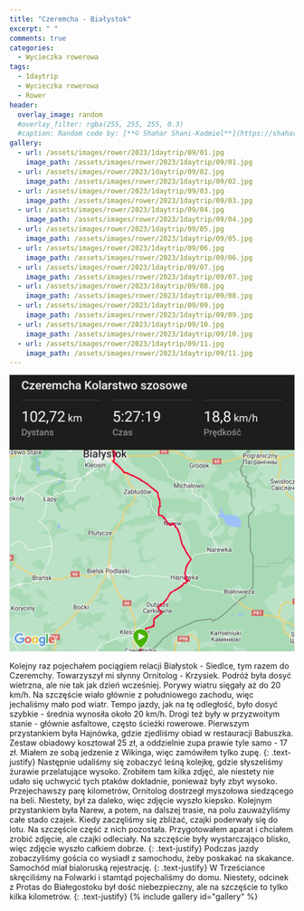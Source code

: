 ```yaml
---
title: "Czeremcha - Białystok"
excerpt: " "
comments: true
categories:
  - Wycieczka rowerowa
tags:
  - 1daytrip
  - Wycieczka rowerowa
  - Rower
header:
  overlay_image: random
  #overlay_filter: rgba(255, 255, 255, 0.3)
  #caption: Random code by: [**© Shahar Shani-Kadmiel**](https://shaharkadmiel.github.io)"
gallery:
  - url: /assets/images/rower/2023/1daytrip/09/01.jpg
    image_path: /assets/images/rower/2023/1daytrip/09/01.jpg
  - url: /assets/images/rower/2023/1daytrip/09/02.jpg
    image_path: /assets/images/rower/2023/1daytrip/09/02.jpg
  - url: /assets/images/rower/2023/1daytrip/09/03.jpg
    image_path: /assets/images/rower/2023/1daytrip/09/03.jpg
  - url: /assets/images/rower/2023/1daytrip/09/04.jpg
    image_path: /assets/images/rower/2023/1daytrip/09/04.jpg
  - url: /assets/images/rower/2023/1daytrip/09/05.jpg
    image_path: /assets/images/rower/2023/1daytrip/09/05.jpg
  - url: /assets/images/rower/2023/1daytrip/09/06.jpg
    image_path: /assets/images/rower/2023/1daytrip/09/06.jpg
  - url: /assets/images/rower/2023/1daytrip/09/07.jpg
    image_path: /assets/images/rower/2023/1daytrip/09/07.jpg
  - url: /assets/images/rower/2023/1daytrip/09/08.jpg
    image_path: /assets/images/rower/2023/1daytrip/09/08.jpg
  - url: /assets/images/rower/2023/1daytrip/09/09.jpg
    image_path: /assets/images/rower/2023/1daytrip/09/09.jpg
  - url: /assets/images/rower/2023/1daytrip/09/10.jpg
    image_path: /assets/images/rower/2023/1daytrip/09/10.jpg
  - url: /assets/images/rower/2023/1daytrip/09/11.jpg
    image_path: /assets/images/rower/2023/1daytrip/09/11.jpg
---
```

[![mapka](/assets/images/rower/2023/1daytrip/09/mapka.png)](https://connect.garmin.com/modern/activity/12200720911)

Kolejny raz pojechałem pociągiem relacji Białystok - Siedlce, tym razem do Czeremchy. Towarzyszył mi słynny Ornitolog - Krzysiek. Podróż była dosyć wietrzna, ale nie tak jak dzień wcześniej. Porywy wiatru sięgały aż do 20 km/h. Na szczęście wiało głównie z południowego zachodu, więc jechaliśmy mało pod wiatr. Tempo jazdy, jak na tę odległość, było dosyć szybkie - średnia wynosiła około 20 km/h. Drogi też były w przyzwoitym stanie - głównie asfaltowe, często ścieżki rowerowe. Pierwszym przystankiem była Hajnówka, gdzie zjedliśmy obiad w restauracji Babuszka. Zestaw obiadowy kosztował 25 zł, a oddzielnie zupa prawie tyle samo - 17 zł. Miałem ze sobą jedzenie z Wikinga, więc zamówiłem tylko zupę.
{: .text-justify}
Następnie udaliśmy się zobaczyć leśną kolejkę, gdzie słyszeliśmy żurawie przelatujące wysoko. Zrobiłem tam kilka zdjęć, ale niestety nie udało się uchwycić tych ptaków dokładnie, ponieważ były zbyt wysoko. Przejechawszy parę kilometrów, Ornitolog dostrzegł myszołowa siedzącego na beli. Niestety, był za daleko, więc zdjęcie wyszło kiepsko. Kolejnym przystankiem była Narew, a potem, na dalszej trasie, na polu zauważyliśmy całe stado czajek. Kiedy zaczęliśmy się zbliżać, czajki poderwały się do lotu. Na szczęście część z nich pozostała. Przygotowałem aparat i chciałem zrobić zdjęcie, ale czajki odleciały. Na szczęście były wystarczająco blisko, więc zdjęcie wyszło całkiem dobrze. 
{: .text-justify}
Podczas jazdy zobaczyliśmy gościa co wysiadł z samochodu, żeby poskakać na skakance. Samochód miał bialoruską rejestrację. 
{: .text-justify}
W Trześciance skręciliśmy na Folwarki i stamtąd pojechaliśmy do domu. Niestety, odcinek z Protas do Białegostoku był dość niebezpieczny, ale na szczęście to tylko kilka kilometrów.
{: .text-justify}
{% include gallery id="gallery" %}

